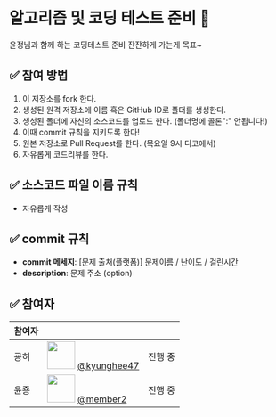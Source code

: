 #  알고리즘 및 코딩 테스트 준비 📝

윤정님과 함께 하는 코딩테스트 준비
잔잔하게 가는게 목표~ 

## ✅ 참여 방법
1. 이 저장소를 fork 한다.
2. 생성된 원격 저장소에 이름 혹은 GitHub ID로 폴더를 생성한다.
3. 생성된 폴더에 자신의 소스코드를 업로드 한다. (폴더명에 콜론":" 안됩니다!)
4. 이때 commit 규칙을 지키도록 한다!
5. 원본 저장소로 Pull Request를 한다. (목요일 9시 디코에서)
6. 자유롭게 코드리뷰를 한다.


## ✅ 소스코드 파일 이름 규칙
- 자유롭게 작성

## ✅ commit 규칙
- **commit 메세지**: [문제 출처(플랫폼)] 문제이름 / 난이도 / 걸린시간
- **description**: 문제 주소 (option)

## ✅ 참여자
| 참여자 |  |  |
| --- | --- | --- |
| 굥히 |<img src="https://github.com/kyunghee47.png?size=1" width="50" height="50"> [@kyunghee47](https://github.com/kyunghee47) | 진행 중 |
| 윤죵 |<img src="https://github.com/member2.png?size=1" width="50" height="50"> [@member2](https://github.com/member2) | 진행 중 |



